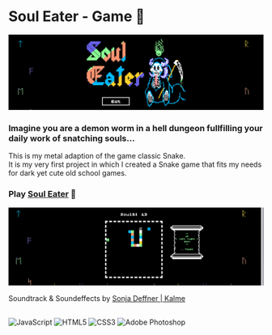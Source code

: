 # Soul Eater - Game 👾

![soulEaterCover](/images/SoulEaterGame.png)

### Imagine you are a demon worm in a hell dungeon fullfilling your daily work of snatching souls...

This is my metal adaption of the game classic Snake. </br>
It is my very first project in which I created a Snake game that fits my needs for dark yet cute old school games.

### Play <a href="https://soul-eater-game.netlify.app">Soul Eater</a> 👻

![soulEaterGame1](/images/SoulEaterInGame.png)

Soundtrack & Soundeffects by <a href="https://www.instagram.com/kalme_musik/?hl=en">Sonja Deffner | Kalme</a>

##

![JavaScript](https://img.shields.io/badge/javascript-%23323330.svg?style=for-the-badge&logo=javascript&logoColor=%23F7DF1E)
![HTML5](https://img.shields.io/badge/html5-%23E34F26.svg?style=for-the-badge&logo=html5&logoColor=white)
![CSS3](https://img.shields.io/badge/css3-%231572B6.svg?style=for-the-badge&logo=css3&logoColor=white)
![Adobe Photoshop](https://img.shields.io/badge/adobe%20photoshop-%2331A8FF.svg?style=for-the-badge&logo=adobe%20photoshop&logoColor=white)
